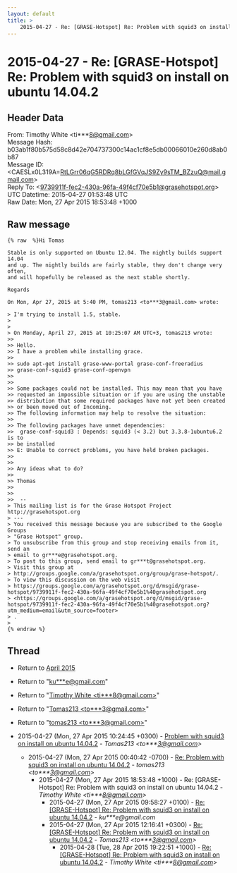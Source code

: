```yaml
---
layout: default
title: >
    2015-04-27 - Re: [GRASE-Hotspot] Re: Problem with squid3 on install on ubuntu 14.04.2
---
```


# 2015-04-27 - Re: [GRASE-Hotspot] Re: Problem with squid3 on install on ubuntu 14.04.2

## Header Data

From: Timothy White \<ti***8@gmail.com\><br>
Message Hash: b03ab1f80b575d58c8d42e704737300c14ac1cf8e5db00066010e260d8ab0b87<br>
Message ID: \<CAESLx0L319A=RtLGrr06qG5RDRq8bLGfGVqJS9Zy9sTM_BZzuQ@mail.gmail.com\><br>
Reply To: \<9739911f-fec2-430a-96fa-49f4cf70e5b1@grasehotspot.org\><br>
UTC Datetime: 2015-04-27 01:53:48 UTC<br>
Raw Date: Mon, 27 Apr 2015 18:53:48 +1000<br>

## Raw message

```
{% raw  %}Hi Tomas

Stable is only supported on Ubuntu 12.04. The nightly builds support 14.04
and up. The nightly builds are fairly stable, they don't change very often,
and will hopefully be released as the next stable shortly.

Regards

On Mon, Apr 27, 2015 at 5:40 PM, tomas213 <to***3@gmail.com> wrote:

> I'm trying to install 1.5, stable.
>
>
> On Monday, April 27, 2015 at 10:25:07 AM UTC+3, tomas213 wrote:
>>
>> Hello.
>> I have a problem while installing grace.
>>
>> sudo apt-get install grase-www-portal grase-conf-freeradius
>> grase-conf-squid3 grase-conf-openvpn
>>
>>
>> Some packages could not be installed. This may mean that you have
>> requested an impossible situation or if you are using the unstable
>> distribution that some required packages have not yet been created
>> or been moved out of Incoming.
>> The following information may help to resolve the situation:
>>
>> The following packages have unmet dependencies:
>>  grase-conf-squid3 : Depends: squid3 (< 3.2) but 3.3.8-1ubuntu6.2 is to
>> be installed
>> E: Unable to correct problems, you have held broken packages.
>>
>>
>> Any ideas what to do?
>>
>> Thomas
>>
>>
>>  --
> This mailing list is for the Grase Hotspot Project http://grasehotspot.org
> ---
> You received this message because you are subscribed to the Google Groups
> "Grase Hotspot" group.
> To unsubscribe from this group and stop receiving emails from it, send an
> email to gr***e@grasehotspot.org.
> To post to this group, send email to gr***t@grasehotspot.org.
> Visit this group at
> http://groups.google.com/a/grasehotspot.org/group/grase-hotspot/.
> To view this discussion on the web visit
> https://groups.google.com/a/grasehotspot.org/d/msgid/grase-hotspot/9739911f-fec2-430a-96fa-49f4cf70e5b1%40grasehotspot.org
> <https://groups.google.com/a/grasehotspot.org/d/msgid/grase-hotspot/9739911f-fec2-430a-96fa-49f4cf70e5b1%40grasehotspot.org?utm_medium=email&utm_source=footer>
> .
>
{% endraw %}
```

## Thread

+ Return to [April 2015](/archive/2015/04)

+ Return to "[ku***e<span>@</span>gmail.com](/authors/ku___e_at_gmail_com)"
+ Return to "[Timothy White <ti***8<span>@</span>gmail.com>](/authors/ti___8_at_gmail_com)"
+ Return to "[Tomas213 <to***3<span>@</span>gmail.com>](/authors/to___3_at_gmail_com)"
+ Return to "[tomas213 <to***3<span>@</span>gmail.com>](/authors/to___3_at_gmail_com)"

+ 2015-04-27 (Mon, 27 Apr 2015 10:24:45 +0300) - [Problem with squid3 on install on ubuntu 14.04.2](/archive/2015/04/5bdd7a07ec59f95e4fef62b25bb946ad607cbc688f58e50d7f71f4b6ba07166c) - _Tomas213 \<to***3@gmail.com\>_
  + 2015-04-27 (Mon, 27 Apr 2015 00:40:42 -0700) - [Re: Problem with squid3 on install on ubuntu 14.04.2](/archive/2015/04/e04f9eeb4186c03d4027bda2365a862af0bc82f1c073bdd9b09403476e8163ed) - _tomas213 \<to***3@gmail.com\>_
    + 2015-04-27 (Mon, 27 Apr 2015 18:53:48 +1000) - Re: [GRASE-Hotspot] Re: Problem with squid3 on install on ubuntu 14.04.2 - _Timothy White \<ti***8@gmail.com\>_
      + 2015-04-27 (Mon, 27 Apr 2015 09:58:27 +0100) - [Re: [GRASE-Hotspot] Re: Problem with squid3 on install on ubuntu 14.04.2](/archive/2015/04/39abaa323c43bebb5914696b581b79278f8e3b37e6485c49a11f8512d53c33fb) - _ku***e@gmail.com_
      + 2015-04-27 (Mon, 27 Apr 2015 12:16:41 +0300) - [Re: [GRASE-Hotspot] Re: Problem with squid3 on install on ubuntu 14.04.2](/archive/2015/04/8eaab3f7c9d40d3ab3550cd2a5dd9345dd5988b97227d7eff9028dea94b9f107) - _Tomas213 \<to***3@gmail.com\>_
        + 2015-04-28 (Tue, 28 Apr 2015 19:22:51 +1000) - [Re: [GRASE-Hotspot] Re: Problem with squid3 on install on ubuntu 14.04.2](/archive/2015/04/162320941450ba2e09af931c80802caa7903ed45b164ddb4a5762d7faedbe185) - _Timothy White \<ti***8@gmail.com\>_

